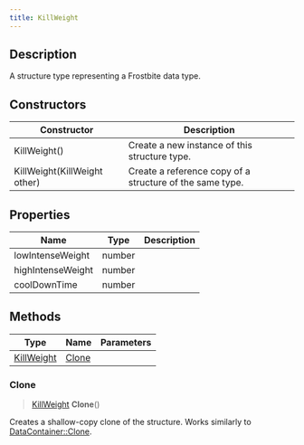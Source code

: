 ```yaml
---
title: KillWeight
---
```

## Description

A structure type representing a Frostbite data type.

## Constructors

| Constructor                  | Description                                              |
| ---------------------------- | -------------------------------------------------------- |
| KillWeight()                 | Create a new instance of this structure type.            |
| KillWeight(KillWeight other) | Create a reference copy of a structure of the same type. |

## Properties

| Name              | Type   | Description |
| ----------------- | ------ | ----------- |
| lowIntenseWeight  | number |             |
| highIntenseWeight | number |             |
| coolDownTime      | number |             |

## Methods

| Type                     | Name            | Parameters |
| ------------------------ | --------------- | ---------- |
| [KillWeight](KillWeight) | [Clone](#clone) |            |

### Clone

> [KillWeight](KillWeight) **Clone**()

Creates a shallow-copy clone of the structure. Works similarly to [DataContainer::Clone](/vext/ref/shared/class/datacontainer#clone).
